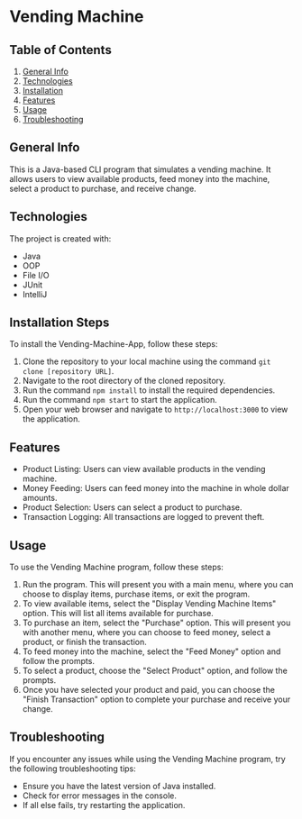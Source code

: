# Vending Machine

## Table of Contents
1. [General Info](#general-info)
2. [Technologies](#technologies)
3. [Installation](#installation)
4. [Features](#features)
5. [Usage](#usage)
6. [Troubleshooting](#troubleshooting)

## General Info
This is a Java-based CLI program that simulates a vending machine. It allows users to view available products, feed money into the machine, select a product to purchase, and receive change.

## Technologies
The project is created with:
* Java
* OOP
* File I/O
* JUnit
* IntelliJ

## Installation Steps
To install the Vending-Machine-App, follow these steps:

1. Clone the repository to your local machine using the command `git clone [repository URL]`.
2. Navigate to the root directory of the cloned repository.
3. Run the command `npm install` to install the required dependencies.
4. Run the command `npm start` to start the application.
5. Open your web browser and navigate to `http://localhost:3000` to view the application.

## Features
* Product Listing: Users can view available products in the vending machine.
* Money Feeding: Users can feed money into the machine in whole dollar amounts.
* Product Selection: Users can select a product to purchase.
* Transaction Logging: All transactions are logged to prevent theft.

## Usage
To use the Vending Machine program, follow these steps:

  1. Run the program. This will present you with a main menu, where you can choose to display items, purchase items, or exit the program.
  2. To view available items, select the "Display Vending Machine Items" option. This will list all items available for purchase.
  3. To purchase an item, select the "Purchase" option. This will present you with another menu, where you can choose to feed money, select a product, or finish the transaction.
  4. To feed money into the machine, select the "Feed Money" option and follow the prompts.
  5. To select a product, choose the "Select Product" option, and follow the prompts.
  6. Once you have selected your product and paid, you can choose the "Finish Transaction" option to complete your purchase and receive your change.

## Troubleshooting
If you encounter any issues while using the Vending Machine program, try the following troubleshooting tips:

  * Ensure you have the latest version of Java installed.
  * Check for error messages in the console.
  * If all else fails, try restarting the application.
